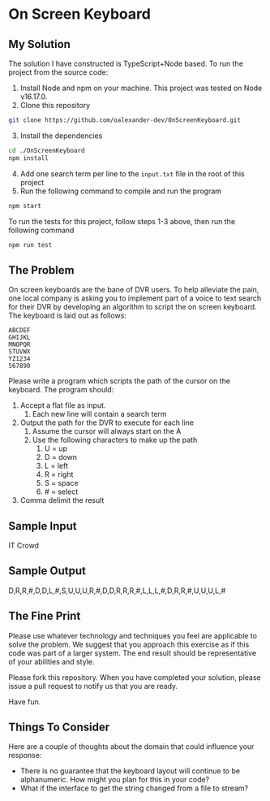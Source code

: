 # On Screen Keyboard

## My Solution
The solution I have constructed is TypeScript+Node based. To run the project from the source code:

1. Install Node and npm on your machine. This project was tested on Node v16.17.0.
2. Clone this repository
```sh 
git clone https://github.com/oalexander-dev/OnScreenKeyboard.git
```
3. Install the dependencies
```sh
cd ./OnScreenKeyboard
npm install 
```
4. Add one search term per line to the `input.txt` file in the root of this project
5. Run the following command to compile and run the program
```sh 
npm start
```


To run the tests for this project, follow steps 1-3 above, then run the following command 
```sh 
npm run test
```


## The Problem

On screen keyboards are the bane of DVR users. To help alleviate the pain, one local company is asking you to implement part of a voice to text search for their DVR by developing an algorithm to script the on screen keyboard.
The keyboard is laid out as follows:

```
ABCDEF
GHIJKL
MNOPQR
STUVWX
YZ1234
567890
```

Please write a program which scripts the path of the cursor on the keyboard. The program should:

1. Accept a flat file as input.
   1. Each new line will contain a search term
2. Output the path for the DVR to execute for each line
   1. Assume the cursor will always start on the A
   2. Use the following characters to make up the path
      1. U = up
      2. D = down
      3. L = left
      4. R = right
      5. S = space
      6. \# = select
3. Comma delimit the result

## Sample Input

IT Crowd

## Sample Output

D,R,R,#,D,D,L,#,S,U,U,U,R,#,D,D,R,R,R,#,L,L,L,#,D,R,R,#,U,U,U,L,#

## The Fine Print

Please use whatever technology and techniques you feel are applicable to solve the problem. We suggest that you approach this exercise as if this code was part of a larger system. The end result should be representative of your abilities and style.

Please fork this repository. When you have completed your solution, please issue a pull request to notify us that you are ready.

Have fun.

## Things To Consider

Here are a couple of thoughts about the domain that could influence your response:

- There is no guarantee that the keyboard layout will continue to be alphanumeric. How might you plan for this in your code?
- What if the interface to get the string changed from a file to stream?
